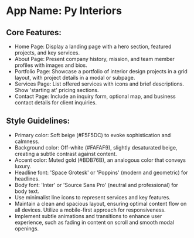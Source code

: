 # **App Name**: Py Interiors

## Core Features:

- Home Page: Display a landing page with a hero section, featured projects, and key services.
- About Page: Present company history, mission, and team member profiles with images and bios.
- Portfolio Page: Showcase a portfolio of interior design projects in a grid layout, with project details in a modal or subpage.
- Services Page: List offered services with icons and brief descriptions. Show 'starting at' pricing sections.
- Contact Page: Include an inquiry form, optional map, and business contact details for client inquiries.

## Style Guidelines:

- Primary color: Soft beige (#F5F5DC) to evoke sophistication and calmness.
- Background color: Off-white (#FAFAF9), slightly desaturated beige, creating a subtle contrast against content.
- Accent color: Muted gold (#BDB76B), an analogous color that conveys luxury.
- Headline font: 'Space Grotesk' or 'Poppins' (modern and geometric) for headlines.
- Body font: 'Inter' or 'Source Sans Pro' (neutral and professional) for body text.
- Use minimalist line icons to represent services and key features.
- Maintain a clean and spacious layout, ensuring optimal content flow on all devices. Utilize a mobile-first approach for responsiveness.
- Implement subtle animations and transitions to enhance user experience, such as fading in content on scroll and smooth modal openings.